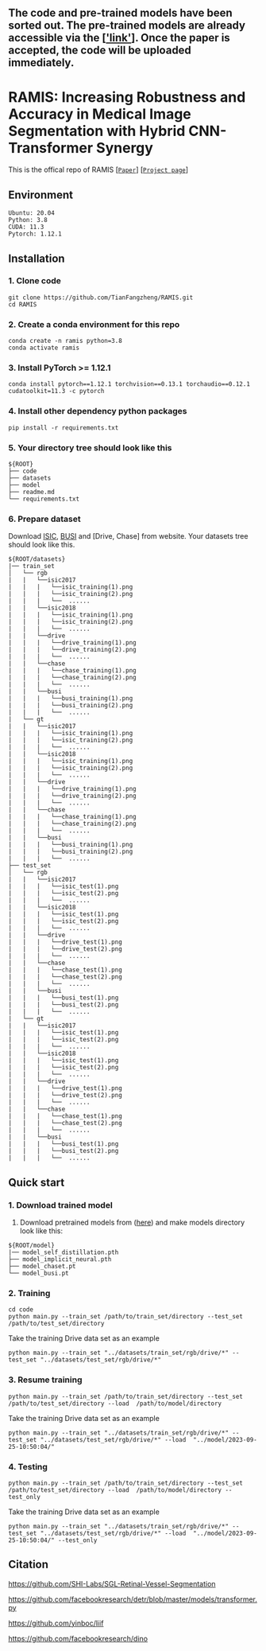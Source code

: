 ## The code and pre-trained models have been sorted out. The pre-trained models are already accessible via the [['link'](https://github.com/TianFangzheng/RAMIS?tab=readme-ov-file#quick-start)]. Once the paper is accepted, the code will be uploaded immediately.


# RAMIS: Increasing Robustness and Accuracy in Medical Image Segmentation with Hybrid CNN-Transformer Synergy

This is the offical repo of RAMIS
[[`Paper`](https://github.com/TianFangzheng/RAMIS)]
[[`Project page`](https://ramis.netlify.app)]


## Environment

```shell
Ubuntu: 20.04
Python: 3.8
CUDA: 11.3
Pytorch: 1.12.1
```

## Installation

### 1. Clone code

```shell
git clone https://github.com/TianFangzheng/RAMIS.git
cd RAMIS
```

### 2. Create a conda environment for this repo

```shell
conda create -n ramis python=3.8
conda activate ramis
```

### 3. Install PyTorch >= 1.12.1

```shell
conda install pytorch==1.12.1 torchvision==0.13.1 torchaudio==0.12.1 cudatoolkit=11.3 -c pytorch
```

### 4. Install other dependency python packages

```shell
pip install -r requirements.txt
```

### 5. Your directory tree should look like this

```
${ROOT}
├── code
├── datasets
├── model
├── readme.md
└── requirements.txt
```

### 6. Prepare dataset

Download [ISIC](https://challenge.isic-archive.com/data/), [BUSI](https://www.kaggle.com/datasets/aryashah2k/breast-ultrasound-images-dataset) and [Drive, Chase] from website.  Your datasets tree should look like this.

```
${ROOT/datasets}
|── train_set
│   └── rgb
|   |   └──isic2017
|   |   |   └──isic_training(1).png
|   |   |   └──isic_training(2).png
|   |   |   └──  ......
|   |   └──isic2018
|   |   |   └──isic_training(1).png
|   |   |   └──isic_training(2).png
|   |   |   └──  ......
|   |   └──drive
|   |   |   └──drive_training(1).png
|   |   |   └──drive_training(2).png
|   |   |   └──  ......
|   |   └──chase
|   |   |   └──chase_training(1).png
|   |   |   └──chase_training(2).png
|   |   |   └──  ......
|   |   └──busi
|   |   |   └──busi_training(1).png
|   |   |   └──busi_training(2).png
|   |   |   └──  ......
|   └── gt
|   |   └──isic2017
|   |   |   └──isic_training(1).png
|   |   |   └──isic_training(2).png
|   |   |   └──  ......
|   |   └──isic2018
|   |   |   └──isic_training(1).png
|   |   |   └──isic_training(2).png
|   |   |   └──  ......
|   |   └──drive
|   |   |   └──drive_training(1).png
|   |   |   └──drive_training(2).png
|   |   |   └──  ......
|   |   └──chase
|   |   |   └──chase_training(1).png
|   |   |   └──chase_training(2).png
|   |   |   └──  ......
|   |   └──busi
|   |   |   └──busi_training(1).png
|   |   |   └──busi_training(2).png
|   |   |   └──  ......
├── test_set
│   └── rgb
|   |   └──isic2017
|   |   |   └──isic_test(1).png
|   |   |   └──isic_test(2).png
|   |   |   └──  ......
|   |   └──isic2018
|   |   |   └──isic_test(1).png
|   |   |   └──isic_test(2).png
|   |   |   └──  ......
|   |   └──drive
|   |   |   └──drive_test(1).png
|   |   |   └──drive_test(2).png
|   |   |   └──  ......
|   |   └──chase
|   |   |   └──chase_test(1).png
|   |   |   └──chase_test(2).png
|   |   |   └──  ......
|   |   └──busi
|   |   |   └──busi_test(1).png
|   |   |   └──busi_test(2).png
|   |   |   └──  ......
|   └── gt
|   |   └──isic2017
|   |   |   └──isic_test(1).png
|   |   |   └──isic_test(2).png
|   |   |   └──  ......
|   |   └──isic2018
|   |   |   └──isic_test(1).png
|   |   |   └──isic_test(2).png
|   |   |   └──  ......
|   |   └──drive
|   |   |   └──drive_test(1).png
|   |   |   └──drive_test(2).png
|   |   |   └──  ......
|   |   └──chase
|   |   |   └──chase_test(1).png
|   |   |   └──chase_test(2).png
|   |   |   └──  ......
|   |   └──busi
|   |   |   └──busi_test(1).png
|   |   |   └──busi_test(2).png
|   |   |   └──  ......
```

## Quick start

### 1. Download trained model

1. Download pretrained models from ([here](https://drive.google.com/drive/folders/13x7Ta8yyiKgtPqGcVpNlJblVTsDQZ0BZ?usp=drive_link)) and make models directory look like this:

```
${ROOT/model}
|── model_self_distillation.pth
├── model_implicit_neural.pth
├── model_chaset.pt
└── model_busi.pt
```

### 2. Training

```
cd code
python main.py --train_set /path/to/train_set/directory --test_set /path/to/test_set/directory
```

Take the training Drive data set as an example

```
python main.py --train_set "../datasets/train_set/rgb/drive/*" --test_set "../datasets/test_set/rgb/drive/*"
```

### 3. Resume training

```
python main.py --train_set /path/to/train_set/directory --test_set /path/to/test_set/directory --load  /path/to/model/directory
```

Take the training Drive data set as an example

```
python main.py --train_set "../datasets/train_set/rgb/drive/*" --test_set "../datasets/test_set/rgb/drive/*" --load  "../model/2023-09-25-10:50:04/"
```

### 4. Testing

```
python main.py --train_set /path/to/train_set/directory --test_set /path/to/test_set/directory --load  /path/to/model/directory --test_only
```

Take the training Drive data set as an example

```
python main.py --train_set "../datasets/train_set/rgb/drive/*" --test_set "../datasets/test_set/rgb/drive/*" --load  "../model/2023-09-25-10:50:04/" --test_only
```



## Citation

https://github.com/SHI-Labs/SGL-Retinal-Vessel-Segmentation

https://github.com/facebookresearch/detr/blob/master/models/transformer.py

https://github.com/yinboc/liif

https://github.com/facebookresearch/dino
